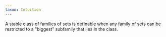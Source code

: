 ```yaml
---
taxon: Intuition
---
```


A stable class of families of sets is definable when any family of sets can be restricted to a "biggest" subfamily that lies in the class.
